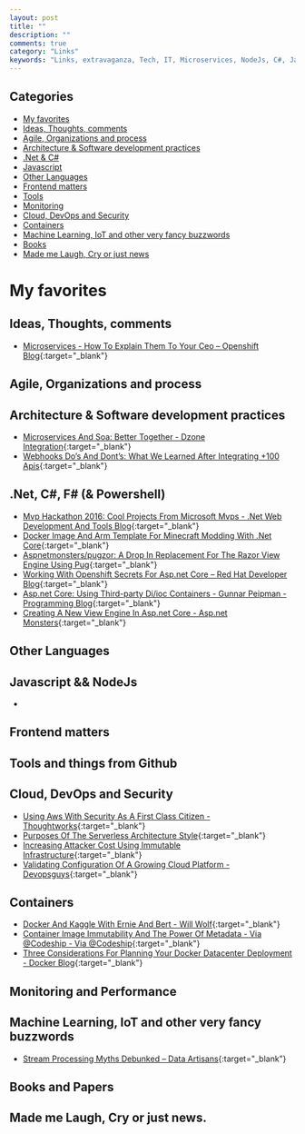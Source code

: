 ```yaml
---
layout: post
title: ""
description: ""
comments: true
category: "Links"
keywords: "Links, extravaganza, Tech, IT, Microservices, NodeJs, C#, Javascript, Solution architecture"
---
```


## Categories ##
* [My favorites](#favorites)
* [Ideas, Thoughts, comments](#ideas)
* [Agile, Organizations and process](#agile)
* [Architecture & Software development practices](#development)
* [.Net & C#](#net)
* [Javascript](#javascript)
* [Other Languages](#polygloting)
* [Frontend matters](#web)
* [Tools](#tools)
* [Monitoring](#monitoring)
* [Cloud, DevOps and Security](#devops)
* [Containers](#containers)
* [Machine Learning, IoT and other very fancy buzzwords](#iot)
* [Books](#books)
* [Made me Laugh, Cry or just news](#news)

# My favorites<a name="favorites"></a> #

## Ideas, Thoughts, comments <a name="ideas"></a> ##
* [Microservices - How To Explain Them To Your Ceo – Openshift Blog](https://blog.openshift.com/microservices-how-to-explain-them-to-your-ceo/){:target="_blank"}

## Agile, Organizations and process<a name="agile"></a> ##

## Architecture & Software development practices <a name="development"></a> ##
* [Microservices And Soa: Better Together - Dzone Integration](https://dzone.com/articles/microservices-is-not-answer-to-soa-problem){:target="_blank"}
* [Webhooks Do’s And Dont’s: What We Learned After Integrating +100 Apis](https://restful.io/webhooks-dos-and-dont-s-what-we-learned-after-integrating-100-apis-d567405a3671#.rmtely1z8){:target="_blank"}

## **.Net, C#, F# (& Powershell)**  <a name="net"></a> ##
* [Mvp Hackathon 2016: Cool Projects From Microsoft Mvps - .Net Web Development And Tools Blog](https://blogs.msdn.microsoft.com/webdev/2016/11/22/mvp-hackathon-2016/){:target="_blank"}
* [Docker Image And Arm Template For Minecraft Modding With .Net Core](http://www.software-architects.com/devblog/2016/11/10/minecraft-server-for-dotnet-csharp-modding){:target="_blank"}
* [Aspnetmonsters/pugzor: A Drop In Replacement For The Razor View Engine Using Pug](https://github.com/AspNetMonsters/pugzor/){:target="_blank"}
* [Working With Openshift Secrets For Asp.net Core – Red Hat Developer Blog](http://developers.redhat.com/blog/2016/11/23/working-with-openshift-secrets-for-asp-net-core/){:target="_blank"}
* [Asp.net Core: Using Third-party Di/ioc Containers - Gunnar Peipman - Programming Blog](http://gunnarpeipman.com/2016/11/aspnet-core-structuremap-autofac/){:target="_blank"}
* [Creating A New View Engine In Asp.net Core - Asp.net Monsters](http://aspnetmonsters.com/2016/11/2016-11-22-creating-a-new-view-engine-in-asp-net-core/){:target="_blank"}

## Other Languages  <a name="polygloting"></a> ##

## Javascript && NodeJs <a name="javascript"></a><a name="nodejs"></a> ##
* 

## Frontend matters <a name="web"></a> ##

## Tools and things from Github <a name="tools"></a> ##

## Cloud, DevOps and Security<a name="devops"></a> ##
* [Using Aws With Security As A First Class Citizen - Thoughtworks](https://www.thoughtworks.com/insights/blog/using-aws-security-first-class-citizen){:target="_blank"}
* [Purposes Of The Serverless Architecture Style](https://specify.io/concepts/serverless-baas-faas){:target="_blank"}
* [Increasing Attacker Cost Using Immutable Infrastructure](https://diogomonica.com/2016/11/19/increasing-attacker-cost-using-immutable-infrastructure/){:target="_blank"}
* [Validating Configuration Of A Growing Cloud Platform - Devopsguys](https://www.devopsguys.com/2016/11/23/validating-configuration-growing-cloud-platform/){:target="_blank"}
## Containers <a name="containers"></a> ##
* [Docker And Kaggle With Ernie And Bert - Will Wolf](http://willwolf.io/en/2016/11/22/docker-and-kaggle-with-ernie-and-bert/){:target="_blank"}
* [Container Image Immutability And The Power Of Metadata - Via @Codeship - Via @Codeship](https://blog.codeship.com/container-image-immutability-power-metadata/){:target="_blank"}
* [Three Considerations For Planning Your Docker Datacenter Deployment - Docker Blog](https://blog.docker.com/2016/11/three-considerations-docker-datacenter-deployment/){:target="_blank"}

## Monitoring and Performance <a name="monitoring"></a> ##

## Machine Learning, IoT and other very fancy buzzwords <a name="iot"></a> ##
* [Stream Processing Myths Debunked – Data Artisans](http://data-artisans.com/stream-processing-myths-debunked/){:target="_blank"}

## Books and Papers<a name="books"></a> ##

## Made me Laugh, Cry or just news. <a name="news"></a> ##
